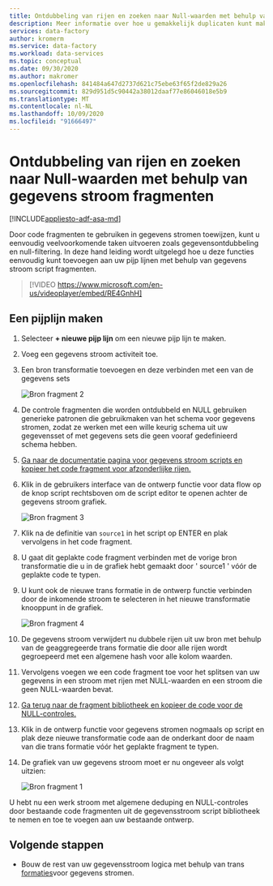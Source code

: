 ```yaml
---
title: Ontdubbeling van rijen en zoeken naar Null-waarden met behulp van gegevens stroom fragmenten
description: Meer informatie over hoe u gemakkelijk duplicaten kunt maken van rijen en Null-waarden kunt zoeken met code fragmenten in gegevens stromen
services: data-factory
author: kromerm
ms.service: data-factory
ms.workload: data-services
ms.topic: conceptual
ms.date: 09/30/2020
ms.author: makromer
ms.openlocfilehash: 841484a647d2737d621c75ebe63f65f2de829a26
ms.sourcegitcommit: 829d951d5c90442a38012daaf77e86046018e5b9
ms.translationtype: MT
ms.contentlocale: nl-NL
ms.lasthandoff: 10/09/2020
ms.locfileid: "91666497"
---
```

# <a name="dedupe-rows-and-find-nulls-using-data-flow-snippets"></a>Ontdubbeling van rijen en zoeken naar Null-waarden met behulp van gegevens stroom fragmenten

[!INCLUDE[appliesto-adf-asa-md](includes/appliesto-adf-asa-md.md)]

Door code fragmenten te gebruiken in gegevens stromen toewijzen, kunt u eenvoudig veelvoorkomende taken uitvoeren zoals gegevensontdubbeling en null-filtering. In deze hand leiding wordt uitgelegd hoe u deze functies eenvoudig kunt toevoegen aan uw pijp lijnen met behulp van gegevens stroom script fragmenten.

> [!VIDEO https://www.microsoft.com/en-us/videoplayer/embed/RE4GnhH]

## <a name="create-a-pipeline"></a>Een pijplijn maken

1. Selecteer **+ nieuwe pijp lijn** om een nieuwe pijp lijn te maken.

2. Voeg een gegevens stroom activiteit toe.

3. Een bron transformatie toevoegen en deze verbinden met een van de gegevens sets

    ![Bron fragment 2](media/data-flow/snippet-adf-2.png)

4. De controle fragmenten die worden ontdubbeld en NULL gebruiken generieke patronen die gebruikmaken van het schema voor gegevens stromen, zodat ze werken met een wille keurig schema uit uw gegevensset of met gegevens sets die geen vooraf gedefinieerd schema hebben.

5. [Ga naar de documentatie pagina voor gegevens stroom scripts en kopieer het code fragment voor afzonderlijke rijen.](https://docs.microsoft.com/azure/data-factory/data-flow-script#distinct-row-using-all-columns)

6. Klik in de gebruikers interface van de ontwerp functie voor data flow op de knop script rechtsboven om de script editor te openen achter de gegevens stroom grafiek.

    ![Bron fragment 3](media/data-flow/snippet-adf-3.png)

7. Klik na de definitie van ```source1``` in het script op ENTER en plak vervolgens in het code fragment.

8. U gaat dit geplakte code fragment verbinden met de vorige bron transformatie die u in de grafiek hebt gemaakt door ' source1 ' vóór de geplakte code te typen.

9. U kunt ook de nieuwe trans formatie in de ontwerp functie verbinden door de inkomende stroom te selecteren in het nieuwe transformatie knooppunt in de grafiek.

    ![Bron fragment 4](media/data-flow/snippet-adf-4.png)

10. De gegevens stroom verwijdert nu dubbele rijen uit uw bron met behulp van de geaggregeerde trans formatie die door alle rijen wordt gegroepeerd met een algemene hash voor alle kolom waarden.
    
11. Vervolgens voegen we een code fragment toe voor het splitsen van uw gegevens in een stroom met rijen met NULL-waarden en een stroom die geen NULL-waarden bevat.

12. [Ga terug naar de fragment bibliotheek en kopieer de code voor de NULL-controles.](https://docs.microsoft.com/azure/data-factory/data-flow-script#check-for-nulls-in-all-columns)

13. Klik in de ontwerp functie voor gegevens stromen nogmaals op script en plak deze nieuwe transformatie code aan de onderkant door de naam van die trans formatie vóór het geplakte fragment te typen.

14. De grafiek van uw gegevens stroom moet er nu ongeveer als volgt uitzien:

    ![Bron fragment 1](media/data-flow/snippet-adf-1.png)

  U hebt nu een werk stroom met algemene deduping en NULL-controles door bestaande code fragmenten uit de gegevensstroom script bibliotheek te nemen en toe te voegen aan uw bestaande ontwerp.

## <a name="next-steps"></a>Volgende stappen

* Bouw de rest van uw gegevensstroom logica met behulp van trans [formaties](concepts-data-flow-overview.md)voor gegevens stromen.
